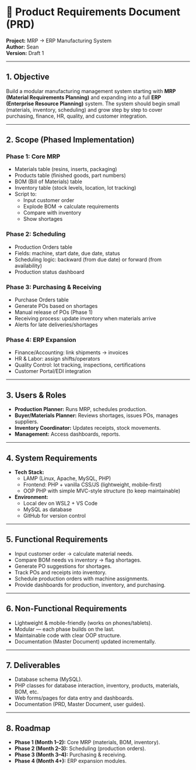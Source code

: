 # 📄 Product Requirements Document (PRD)
**Project:** MRP → ERP Manufacturing System  
**Author:** Sean  
**Version:** Draft 1  

---

## 1. Objective
Build a modular manufacturing management system starting with **MRP (Material Requirements Planning)** and expanding into a full **ERP (Enterprise Resource Planning)** system. The system should begin small (materials, inventory, scheduling) and grow step by step to cover purchasing, finance, HR, quality, and customer integration.  

---

## 2. Scope (Phased Implementation)
### Phase 1: Core MRP
- Materials table (resins, inserts, packaging)  
- Products table (finished goods, part numbers)  
- BOM (Bill of Materials) table  
- Inventory table (stock levels, location, lot tracking)  
- Script to:  
  - Input customer order  
  - Explode BOM → calculate requirements  
  - Compare with inventory  
  - Show shortages  

### Phase 2: Scheduling
- Production Orders table  
- Fields: machine, start date, due date, status  
- Scheduling logic: backward (from due date) or forward (from availability)  
- Production status dashboard  

### Phase 3: Purchasing & Receiving
- Purchase Orders table  
- Generate POs based on shortages  
- Manual release of POs (Phase 1)  
- Receiving process: update inventory when materials arrive  
- Alerts for late deliveries/shortages  

### Phase 4: ERP Expansion
- Finance/Accounting: link shipments → invoices  
- HR & Labor: assign shifts/operators  
- Quality Control: lot tracking, inspections, certifications  
- Customer Portal/EDI integration  

---

## 3. Users & Roles
- **Production Planner:** Runs MRP, schedules production.  
- **Buyer/Materials Planner:** Reviews shortages, issues POs, manages suppliers.  
- **Inventory Coordinator:** Updates receipts, stock movements.  
- **Management:** Access dashboards, reports.  

---

## 4. System Requirements
- **Tech Stack:**  
  - LAMP (Linux, Apache, MySQL, PHP)  
  - Frontend: PHP + vanilla CSS/JS (lightweight, mobile-first)  
  - OOP PHP with simple MVC-style structure (to keep maintainable)  
- **Environment:**  
  - Local dev on WSL2 + VS Code  
  - MySQL as database  
  - GitHub for version control  

---

## 5. Functional Requirements
- Input customer order → calculate material needs.  
- Compare BOM needs vs inventory → flag shortages.  
- Generate PO suggestions for shortages.  
- Track POs and receipts into inventory.  
- Schedule production orders with machine assignments.  
- Provide dashboards for production, inventory, and purchasing.  

---

## 6. Non-Functional Requirements
- Lightweight & mobile-friendly (works on phones/tablets).  
- Modular — each phase builds on the last.  
- Maintainable code with clear OOP structure.  
- Documentation (Master Document) updated incrementally.  

---

## 7. Deliverables
- Database schema (MySQL).  
- PHP classes for database interaction, inventory, products, materials, BOM, etc.  
- Web forms/pages for data entry and dashboards.  
- Documentation (PRD, Master Document, user guides).  

---

## 8. Roadmap
- **Phase 1 (Month 1–2):** Core MRP (materials, BOM, inventory).  
- **Phase 2 (Month 2–3):** Scheduling (production orders).  
- **Phase 3 (Month 3–4):** Purchasing & receiving.  
- **Phase 4 (Month 4+):** ERP expansion modules.  
